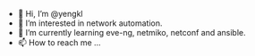 - 👋 Hi, I’m @yengkl
- 👀 I’m interested in network automation.
- 🌱 I’m currently learning eve-ng, netmiko, netconf and ansible.
- 📫 How to reach me ...

<!---
yengkl/yengkl is a ✨ special ✨ repository because its `README.md` (this file) appears on your GitHub profile.
You can click the Preview link to take a look at your changes.
--->
